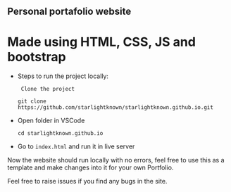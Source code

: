 ## Personal portafolio website

# Made using HTML, CSS, JS and bootstrap

* Steps to run the project locally:

   ` Clone the project`

     `git clone https://github.com/starlightknown/starlightknown.github.io.git`

 * Open folder in VSCode

   `cd starlightknown.github.io`

* Go to `index.html` and run it in live server

Now the website should run locally with no errors, feel free to use this as a template and make changes into it for your own Portfolio.

Feel free to raise issues if you find any bugs in the site. 
